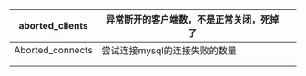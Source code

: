 

| aborted_clients  | 异常断开的客户端数，不是正常关闭，死掉了 |      |
| ---------------- | ---------------------------------------- | ---- |
| Aborted_connects | 尝试连接mysql的连接失败的数量            |      |
|                  |                                          |      |
|                  |                                          |      |

